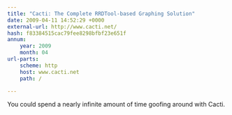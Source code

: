 ```yaml
---
title: "Cacti: The Complete RRDTool-based Graphing Solution"
date: 2009-04-11 14:52:29 +0000
external-url: http://www.cacti.net/
hash: f83384515cac79fee8298bfbf23e651f
annum:
    year: 2009
    month: 04
url-parts:
    scheme: http
    host: www.cacti.net
    path: /

---
```


You could spend a nearly infinite amount of time goofing around with Cacti. 
